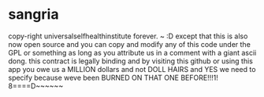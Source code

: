 sangria
=======
copy-right universalselfhealthinstitute forever. ~ :D
except that this is also now open source and you can copy 
and modify any of this code under the GPL or something as long as you attribute
us in a comment with a giant ascii dong. 
this contract is legally binding and by visiting this github or using this app you owe 
us a MILLION dollars and not DOLL HAIRS and YES we need to specify
because weve been BURNED ON THAT ONE BEFORE!!!1!  8====D~~~~~~
